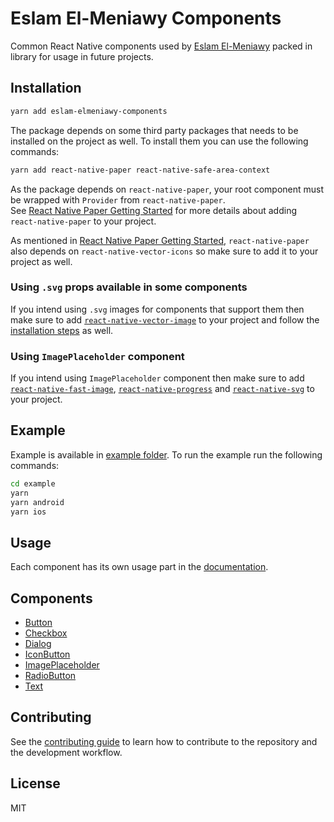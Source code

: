 # Eslam El-Meniawy Components

Common React Native components used by [Eslam El-Meniawy](https://eslamelmeniawy.github.io) packed in library for usage in future projects.

## Installation

```sh
yarn add eslam-elmeniawy-components
```

The package depends on some third party packages that needs to be installed on the project as well. To install them you can use the following commands:

```sh
yarn add react-native-paper react-native-safe-area-context
```

As the package depends on `react-native-paper`, your root component must be wrapped with `Provider` from `react-native-paper`.  
See [React Native Paper Getting Started](https://callstack.github.io/react-native-paper/getting-started.html) for more details about adding `react-native-paper` to your project.

As mentioned in [React Native Paper Getting Started](https://callstack.github.io/react-native-paper/getting-started.html), `react-native-paper` also depends on `react-native-vector-icons` so make sure to add it to your project as well.

### Using `.svg` props available in some components

If you intend using `.svg` images for components that support them then make sure to add [`react-native-vector-image`](https://github.com/oblador/react-native-vector-image) to your project and follow the [installation steps](https://github.com/oblador/react-native-vector-image#installation) as well.

### Using `ImagePlaceholder` component

If you intend using `ImagePlaceholder` component then make sure to add [`react-native-fast-image`](https://github.com/DylanVann/react-native-fast-image), [`react-native-progress`](https://github.com/oblador/react-native-progress) and [`react-native-svg`](https://github.com/react-native-svg/react-native-svg) to your project.

## Example

Example is available in [example folder](example).
To run the example run the following commands:

```sh
cd example
yarn
yarn android
yarn ios
```

## Usage

Each component has its own usage part in the [documentation](docs).

## Components

- [Button](docs/Button.md)
- [Checkbox](docs/Checkbox.md)
- [Dialog](docs/Dialog.md)
- [IconButton](docs/IconButton.md)
- [ImagePlaceholder](docs/ImagePlaceholder.md)
- [RadioButton](docs/RadioButton.md)
- [Text](docs/Text.md)

## Contributing

See the [contributing guide](CONTRIBUTING.md) to learn how to contribute to the repository and the development workflow.

## License

MIT
